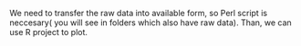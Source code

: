 We need to transfer the raw data into available form, so Perl script is neccesary( you will see in folders which also have raw data).
Than, we can use R project to plot.
